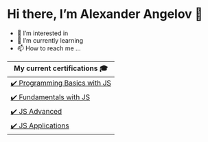 # Hi there, I’m Alexander Angelov 👋

- 👀 I’m interested in 
- 🌱 I’m currently learning 
- 📫 How to reach me ...


| My current certifications 🎓|
| ---- |
| [✔️ Programming Basics with JS](https://softuni.bg/certificates/certificates/converttoimage/158728?code=bb893bcb) | 
| [✔️ Fundamentals with JS]() |
| [✔️ JS Advanced]() |
| [✔️ JS Applications]() |






<!---
A-Angelov048/A-Angelov048 is a ✨ special ✨ repository because its `README.md` (this file) appears on your GitHub profile.
You can click the Preview link to take a look at your changes.
--->
